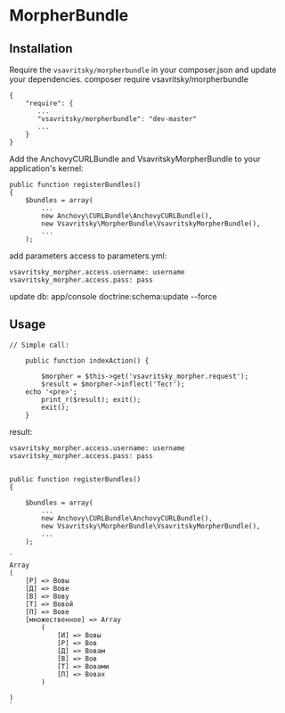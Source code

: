 # MorpherBundle #

## Installation ##

Require the `vsavritsky/morpherbundle` in your composer.json and update your dependencies.
composer require vsavritsky/morpherbundle

    {
        "require": {
           ...
           "vsavritsky/morpherbundle": "dev-master"
           ...
        }
    }

Add the AnchovyCURLBundle and VsavritskyMorpherBundle to your application's kernel:

    public function registerBundles()
    {
        $bundles = array(
            ...
            new Anchovy\CURLBundle\AnchovyCURLBundle(),
            new Vsavritsky\MorpherBundle\VsavritskyMorpherBundle(),
            ...
        );

add parameters access to parameters.yml:

    vsavritsky_morpher.access.username: username
    vsavritsky_morpher.access.pass: pass

update db:
app/console doctrine:schema:update --force

## Usage ##

	// Simple call:

	    public function indexAction() {

      		$morpher = $this->get('vsavritsky_morpher.request');
      		$result = $morpher->inflect('Тест');
		echo '<pre>';
	      	print_r($result); exit();
	      	exit();
	    }

result: 

    vsavritsky_morpher.access.username: username
    vsavritsky_morpher.access.pass: pass
    

    public function registerBundles()
    {
    
        $bundles = array(
            ...
            new Anchovy\CURLBundle\AnchovyCURLBundle(),
            new Vsavritsky\MorpherBundle\VsavritskyMorpherBundle(),
            ...
        );
	
	`
	Array
	(
	    [Р] => Вовы
	    [Д] => Вове
	    [В] => Вову
	    [Т] => Вовой
	    [П] => Вове
	    [множественное] => Array
	        (
	            [И] => Вовы
	            [Р] => Вов
	            [Д] => Вовам
	            [В] => Вов
	            [Т] => Вовами
	            [П] => Вовах
	        )
	
	)
	`
